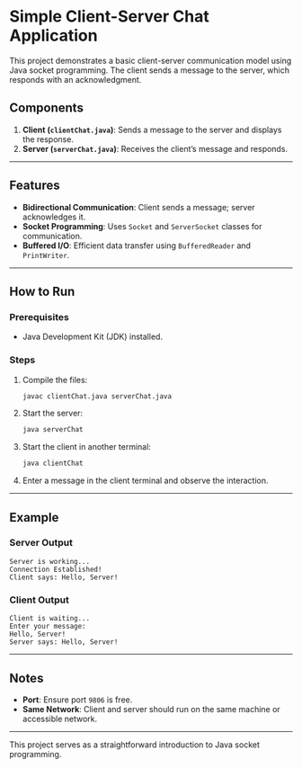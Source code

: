 # Simple Client-Server Chat Application

This project demonstrates a basic client-server communication model using Java socket programming. The client sends a message to the server, which responds with an acknowledgment.

## Components

1. **Client (`clientChat.java`)**: Sends a message to the server and displays the response.
2. **Server (`serverChat.java`)**: Receives the client’s message and responds.

---

## Features

- **Bidirectional Communication**: Client sends a message; server acknowledges it.
- **Socket Programming**: Uses `Socket` and `ServerSocket` classes for communication.
- **Buffered I/O**: Efficient data transfer using `BufferedReader` and `PrintWriter`.

---

## How to Run

### Prerequisites
- Java Development Kit (JDK) installed.

### Steps
1. Compile the files:
   ```bash
   javac clientChat.java serverChat.java
   ```
2. Start the server:
   ```bash
   java serverChat
   ```
3. Start the client in another terminal:
   ```bash
   java clientChat
   ```
4. Enter a message in the client terminal and observe the interaction.

---

## Example

### Server Output
```
Server is working...
Connection Established!
Client says: Hello, Server!
```

### Client Output
```
Client is waiting...
Enter your message:
Hello, Server!
Server says: Hello, Server!
```

---

## Notes

- **Port**: Ensure port `9806` is free.
- **Same Network**: Client and server should run on the same machine or accessible network.

---


This project serves as a straightforward introduction to Java socket programming.
